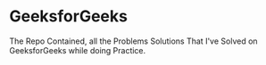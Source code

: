 # GeeksforGeeks
The Repo Contained, all the Problems Solutions That I've Solved on GeeksforGeeks while doing Practice.
